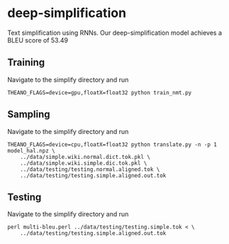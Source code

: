 # deep-simplification
Text simplification using RNNs. Our deep-simplification model achieves a BLEU score of 53.49

## Training
Navigate to the simplify directory and run
```
THEANO_FLAGS=device=gpu,floatX=float32 python train_nmt.py 
```

## Sampling
Navigate to the simplify directory and run
```
THEANO_FLAGS=device=cpu,floatX=float32 python translate.py -n -p 1 model_hal.npz \
    ../data/simple.wiki.normal.dict.tok.pkl \
    ../data/simple.wiki.simple.dic.tok.pkl \
    ../data/testing/testing.normal.aligned.tok \
    ../data/testing/testing.simple.aligned.out.tok
```

## Testing
Navigate to the simplify directory and run 
```
perl multi-bleu.perl ../data/testing/testing.simple.tok < \
    ../data/testing/testing.simple.aligned.out.tok 
```
